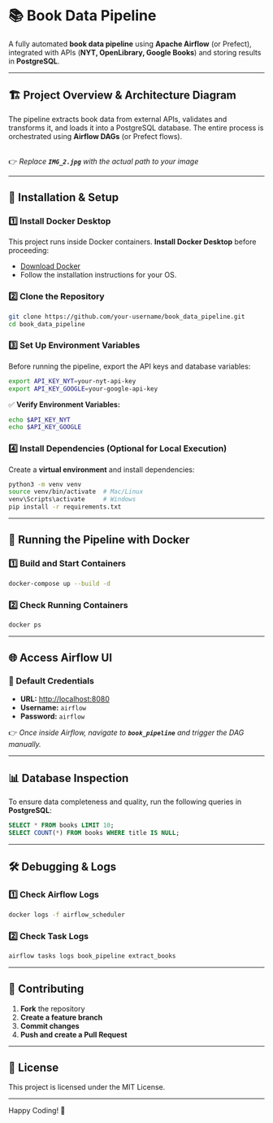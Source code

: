 # 📚 Book Data Pipeline

A fully automated **book data pipeline** using **Apache Airflow** (or Prefect), integrated with APIs (**NYT, OpenLibrary, Google Books**) and storing results in **PostgreSQL**.

---

## 🏗 Project Overview & Architecture Diagram

The pipeline extracts book data from external APIs, validates and transforms it, and loads it into a PostgreSQL database. The entire process is orchestrated using **Airflow DAGs** (or Prefect flows).

\
👉 *Replace **`IMG_2.jpg`** with the actual path to your image*

---

## 🔧 Installation & Setup

### 1️⃣ Install Docker Desktop

This project runs inside Docker containers. **Install Docker Desktop** before proceeding:

- [Download Docker](https://www.docker.com/products/docker-desktop)
- Follow the installation instructions for your OS.

### 2️⃣ Clone the Repository

```bash
git clone https://github.com/your-username/book_data_pipeline.git
cd book_data_pipeline
```

### 3️⃣ Set Up Environment Variables

Before running the pipeline, export the API keys and database variables:

```bash
export API_KEY_NYT=your-nyt-api-key
export API_KEY_GOOGLE=your-google-api-key
```

✅ **Verify Environment Variables:**

```bash
echo $API_KEY_NYT
echo $API_KEY_GOOGLE
```

### 4️⃣ Install Dependencies (Optional for Local Execution)

Create a **virtual environment** and install dependencies:

```bash
python3 -m venv venv
source venv/bin/activate  # Mac/Linux
venv\Scripts\activate     # Windows
pip install -r requirements.txt
```

---

## 🚀 Running the Pipeline with Docker

### 1️⃣ Build and Start Containers

```bash
docker-compose up --build -d
```

### 2️⃣ Check Running Containers

```bash
docker ps
```

---

## 🌐 Access Airflow UI

### 🔑 Default Credentials

- **URL:** [http://localhost:8080](http://localhost:8080)
- **Username:** `airflow`
- **Password:** `airflow`

👉 *Once inside Airflow, navigate to **`book_pipeline`** and trigger the DAG manually.*

---

## 📊 Database Inspection

To ensure data completeness and quality, run the following queries in **PostgreSQL**:

```sql
SELECT * FROM books LIMIT 10;
SELECT COUNT(*) FROM books WHERE title IS NULL;
```

---

## 🛠 Debugging & Logs

### 1️⃣ Check Airflow Logs

```bash
docker logs -f airflow_scheduler
```

### 2️⃣ Check Task Logs

```bash
airflow tasks logs book_pipeline extract_books
```

---

## 🤝 Contributing

1. **Fork** the repository
2. **Create a feature branch**
3. **Commit changes**
4. **Push and create a Pull Request**

---

## 📜 License

This project is licensed under the MIT License.

---

Happy Coding! 🚀

